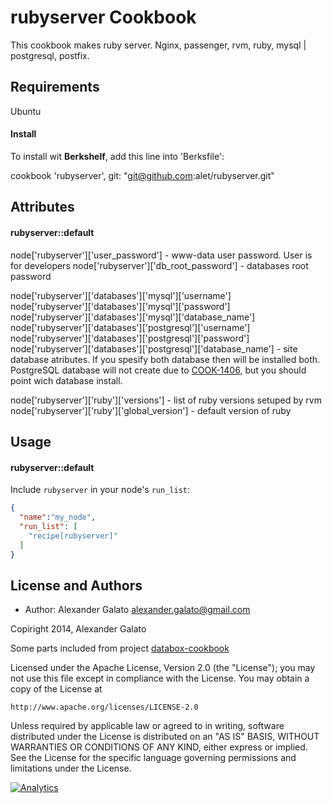 rubyserver Cookbook
===================
This cookbook makes ruby server. Nginx, passenger, rvm, ruby, mysql | postgresql, postfix.

Requirements
------------
Ubuntu

#### Install

To install wit **Berkshelf**, add this line into 'Berksfile':

cookbook 'rubyserver', git: "git@github.com:alet/rubyserver.git"

Attributes
----------
#### rubyserver::default
node['rubyserver']['user_password'] - www-data user password. User is for developers
node['rubyserver']['db_root_password'] - databases root password

node['rubyserver']['databases']['mysql']['username']  
node['rubyserver']['databases']['mysql']['password']  
node['rubyserver']['databases']['mysql']['database_name']  
node['rubyserver']['databases']['postgresql']['username']  
node['rubyserver']['databases']['postgresql']['password']  
node['rubyserver']['databases']['postgresql']['database_name'] - site database atributes. If you spesify both database then will be installed both. PostgreSQL database will not create due to [COOK-1406](http://tickets.opscode.com/browse/COOK-1406), but you should point wich database install.

node['rubyserver']['ruby']['versions'] - list of ruby versions setuped by rvm
node['rubyserver']['ruby']['global_version'] - default version of ruby

Usage
-----
#### rubyserver::default

Include `rubyserver` in your node's `run_list`:

```json
{
  "name":"my_node",
  "run_list": [
    "recipe[rubyserver]"
  ]
}
```

License and Authors
-------------------
 * Author: Alexander Galato <alexander.galato@gmail.com>

Copiright 2014, Alexander Galato


Some parts included from project [databox-cookbook](https://github.com/teohm/databox-cookbook)

Licensed under the Apache License, Version 2.0 (the "License");
you may not use this file except in compliance with the License.
You may obtain a copy of the License at

    http://www.apache.org/licenses/LICENSE-2.0

Unless required by applicable law or agreed to in writing, software
distributed under the License is distributed on an "AS IS" BASIS,
WITHOUT WARRANTIES OR CONDITIONS OF ANY KIND, either express or implied.
See the License for the specific language governing permissions and
limitations under the License.

[![Analytics](https://ga-beacon.appspot.com/UA-53883618-1/rubyserver/readme)](https://github.com/igrigorik/ga-beacon)
